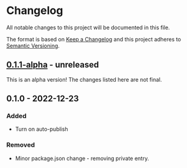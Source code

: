 # Changelog

All notable changes to this project will be documented in this file.

The format is based on [Keep a Changelog](https://keepachangelog.com/en/1.0.0/)
and this project adheres to [Semantic Versioning](https://semver.org/spec/v2.0.0.html).

## [0.1.1-alpha] - unreleased

This is an alpha version! The changes listed here are not final.

## 0.1.0 - 2022-12-23
### Added
- Turn on auto-publish

### Removed
- Minor package.json change - removing private entry.

[0.1.1-alpha]: https://github.com/Automattic/jetpack-image-guide/compare/v0.1.0...v0.1.1-alpha
